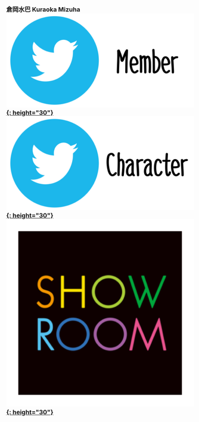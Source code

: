 ### 倉岡水巴 Kuraoka Mizuha [![twitter_@mizuha_227](../../../Img/Icon_Twitter_Mem.PNG){: height="30"}](https://twitter.com/mizuha_227) [![twitter_@_konomiyako](../../../Img/Icon_Twitter_Char.PNG){: height="30"}](https://twitter.com/_konomiyako) [![showroom_digital_idol_21](../../../Img/Icon_Showroom.PNG){: height="30"}](https://www.showroom-live.com/room/profile?room_id=87777) 
